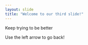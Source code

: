 ```yaml
---
layout: slide
title: "Welcome to our third slide!"
---
```

Keep trying to be better

Use the left arrow to go back!
